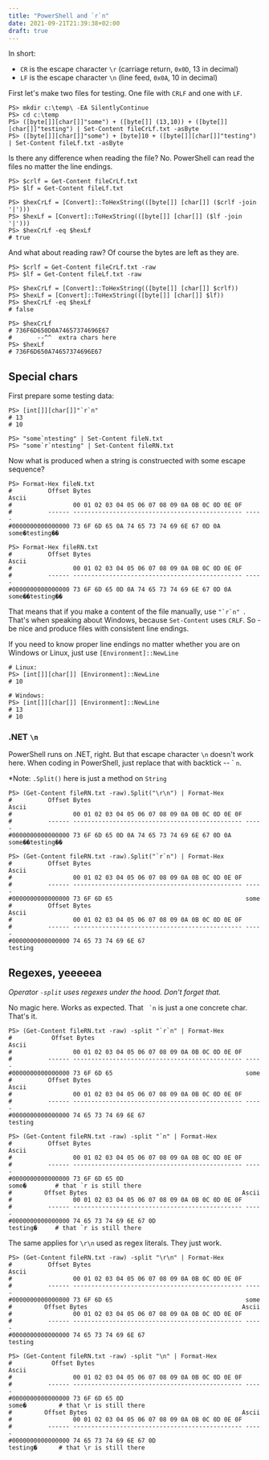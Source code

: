 ```yaml
---
title: "PowerShell and `r`n"
date: 2021-09-21T21:39:38+02:00
draft: true
---
```


In short:

- `CR` is the escape character `\r` (carriage return, `0x0D`, 13 in decimal)
- `LF` is the escape character `\n` (line feed, `0x0A`, 10 in decimal)

First let's make two files for testing. One file with `CRLF` and one with `LF`.
```
PS> mkdir c:\temp\ -EA SilentlyContinue
PS> cd c:\temp
PS> ([byte[]][char[]]"some") + ([byte[]] (13,10)) + ([byte[]][char[]]"testing") | Set-Content fileCrLf.txt -asByte
PS> ([byte[]][char[]]"some") + [byte]10 + ([byte[]][char[]]"testing") | Set-Content fileLf.txt -asByte
```

Is there any difference when reading the file? No. PowerShell can read the files no matter the line endings.

```
PS> $crlf = Get-Content fileCrLf.txt
PS> $lf = Get-Content fileLf.txt

PS> $hexCrLf = [Convert]::ToHexString(([byte[]] [char[]] ($crlf -join '|'))) 
PS> $hexLf = [Convert]::ToHexString(([byte[]] [char[]] ($lf -join '|')))
PS> $hexCrLf -eq $hexLf
# true
```

And what about reading raw? Of course the bytes are left as they are.

```
PS> $crlf = Get-Content fileCrLf.txt -raw
PS> $lf = Get-Content fileLf.txt -raw

PS> $hexCrLf = [Convert]::ToHexString(([byte[]] [char[]] $crlf))
PS> $hexLf = [Convert]::ToHexString(([byte[]] [char[]] $lf))
PS> $hexCrLf -eq $hexLf
# false

PS> $hexCrLf
# 736F6D650D0A74657374696E67
#       --^^  extra chars here
PS> $hexLf
# 736F6D650A74657374696E67
```

## Special chars
First prepare some testing data:

```
PS> [int[]][char[]]"`r`n"
# 13
# 10

PS> "some`ntesting" | Set-Content fileN.txt
PS> "some`r`ntesting" | Set-Content fileRN.txt
```

Now what is produced when a string is construected with some escape sequence?

```
PS> Format-Hex fileN.txt
#          Offset Bytes                                           Ascii
#                 00 01 02 03 04 05 06 07 08 09 0A 0B 0C 0D 0E 0F
#          ------ ----------------------------------------------- -----
#0000000000000000 73 6F 6D 65 0A 74 65 73 74 69 6E 67 0D 0A       some�testing��

PS> Format-Hex fileRN.txt
#          Offset Bytes                                           Ascii
#                 00 01 02 03 04 05 06 07 08 09 0A 0B 0C 0D 0E 0F
#          ------ ----------------------------------------------- -----
#0000000000000000 73 6F 6D 65 0D 0A 74 65 73 74 69 6E 67 0D 0A    some��testing��
```

That means that if you make a content of the file manually, use ``"`r`n" ``. That's when speaking about Windows, because `Set-Content` uses `CRLF`. So - be nice and produce files with consistent line endings. 

If you need to know proper line endings no matter whether you are on Windows or Linux, just use `[Environment]::NewLine`
```
# Linux:
PS> [int[]][char[]] [Environment]::NewLine
# 10

# Windows:
PS> [int[]][char[]] [Environment]::NewLine
# 13
# 10
```

### .NET `\n`

PowerShell runs on .NET, right. But that escape character `\n` doesn't work here. When coding in PowerShell, just replace that with backtick -- ` ``n``.

*Note: `.Split()` here is just a method on `String`

```
PS> (Get-Content fileRN.txt -raw).Split("\r\n") | Format-Hex
#          Offset Bytes                                           Ascii
#                 00 01 02 03 04 05 06 07 08 09 0A 0B 0C 0D 0E 0F
#          ------ ----------------------------------------------- -----
#0000000000000000 73 6F 6D 65 0D 0A 74 65 73 74 69 6E 67 0D 0A    some��testing��

PS> (Get-Content fileRN.txt -raw).Split("`r`n") | Format-Hex
#          Offset Bytes                                           Ascii
#                 00 01 02 03 04 05 06 07 08 09 0A 0B 0C 0D 0E 0F
#          ------ ----------------------------------------------- -----
#0000000000000000 73 6F 6D 65                                     some
#          Offset Bytes                                           Ascii
#                 00 01 02 03 04 05 06 07 08 09 0A 0B 0C 0D 0E 0F
#          ------ ----------------------------------------------- -----
#0000000000000000 74 65 73 74 69 6E 67                            testing
```


## Regexes, yeeeeea 

*Operator `-split` uses regexes under the hood. Don't forget that.*

No magic here. Works as expected. That `` `n`` is just a one concrete char. That's it.

```
PS> (Get-Content fileRN.txt -raw) -split "`r`n" | Format-Hex
#           Offset Bytes                                           Ascii
#                 00 01 02 03 04 05 06 07 08 09 0A 0B 0C 0D 0E 0F
#          ------ ----------------------------------------------- -----
#0000000000000000 73 6F 6D 65                                     some
#          Offset Bytes                                           Ascii
#                 00 01 02 03 04 05 06 07 08 09 0A 0B 0C 0D 0E 0F
#          ------ ----------------------------------------------- -----
#0000000000000000 74 65 73 74 69 6E 67                            testing

PS> (Get-Content fileRN.txt -raw) -split "`n" | Format-Hex
#          Offset Bytes                                           Ascii
#                 00 01 02 03 04 05 06 07 08 09 0A 0B 0C 0D 0E 0F
#          ------ ----------------------------------------------- -----
#0000000000000000 73 6F 6D 65 0D                                  some�        # that `r is still there
#         Offset Bytes                                           Ascii
#                 00 01 02 03 04 05 06 07 08 09 0A 0B 0C 0D 0E 0F
#          ------ ----------------------------------------------- -----
#0000000000000000 74 65 73 74 69 6E 67 0D                         testing�     # that `r is still there
```

The same applies for `\r\n` used as regex literals. They just work.

```
PS> (Get-Content fileRN.txt -raw) -split "\r\n" | Format-Hex
#          Offset Bytes                                           Ascii
#                 00 01 02 03 04 05 06 07 08 09 0A 0B 0C 0D 0E 0F
#          ------ ----------------------------------------------- -----
#0000000000000000 73 6F 6D 65                                     some
#         Offset Bytes                                           Ascii
#                 00 01 02 03 04 05 06 07 08 09 0A 0B 0C 0D 0E 0F
#          ------ ----------------------------------------------- -----
#0000000000000000 74 65 73 74 69 6E 67                            testing

PS> (Get-Content fileRN.txt -raw) -split "\n" | Format-Hex
#           Offset Bytes                                           Ascii
#                 00 01 02 03 04 05 06 07 08 09 0A 0B 0C 0D 0E 0F
#          ------ ----------------------------------------------- -----
#0000000000000000 73 6F 6D 65 0D                                  some�         # that \r is still there
#         Offset Bytes                                           Ascii
#                 00 01 02 03 04 05 06 07 08 09 0A 0B 0C 0D 0E 0F
#          ------ ----------------------------------------------- -----
#0000000000000000 74 65 73 74 69 6E 67 0D                         testing�      # that \r is still there
```

